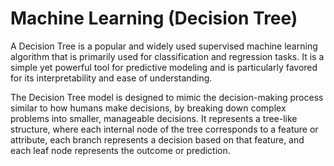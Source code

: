# Machine Learning (Decision Tree)

A Decision Tree is a popular and widely used supervised machine learning algorithm that is primarily used for classification and regression tasks. It is a simple yet powerful tool for predictive modeling and is particularly favored for its interpretability and ease of understanding.

The Decision Tree model is designed to mimic the decision-making process similar to how humans make decisions, by breaking down complex problems into smaller, manageable decisions. It represents a tree-like structure, where each internal node of the tree corresponds to a feature or attribute, each branch represents a decision based on that feature, and each leaf node represents the outcome or prediction.
